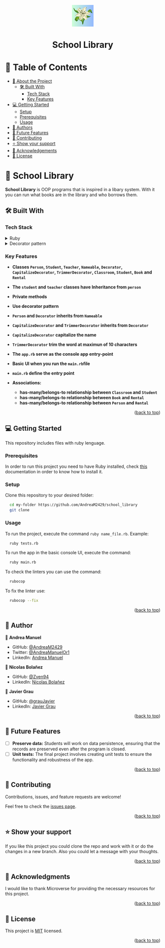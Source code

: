 <a name="readme-top"></a>
<div align="center">

  <img src=assets/logo.png width=70px>
  <h1><b>School Library</b></h1>

</div>

# 📗 Table of Contents

- [📖 About the Project](#about-project)
  - [🛠 Built With](#built-with)
    - [Tech Stack](#tech-stack)
    - [Key Features](#key-features)
- [💻 Getting Started](#getting-started)
  - [Setup](#setup)
  - [Prerequisites](#prerequisites)
  - [Usage](#usage)
- [👥 Authors](#authors)
- [🔭 Future Features](#future-features)
- [🤝 Contributing](#contributing)
- [⭐️ Show your support](#support)
- [🙏 Acknowledgements](#acknowledgements)
- [📝 License](#license)

# 📖 School Library <a name="about-project"></a>

**School Library** is OOP programs that is inspired in a libary system. With it you can run what books are in the library and who borrows them.

## 🛠 Built With <a name="built-with"></a>

### Tech Stack <a name="tech-stack"></a>

<details>
<summary>Ruby</summary>
  <ul>
    <li>
      <a href="https://www.ruby-lang.org/es/">Ruby</a>
    </li>
    <li>
      <a href="https://github.com/github/rubocop-github/blob/main/STYLEGUIDE.md">Ruby styles guide</a>
    </li>
    <li>
      <a href="https://github.com/microverseinc/linters-config/tree/master/ruby">Ruby linters (Rubocop)</a>
    </li>
  </ul>
</details>

<details>
<summary>Decorator pattern</summary>
  <ul>
    <li>
      <a href="https://refactoring.guru/design-patterns/decorator">What it is?</a>
    </li>
    <li>
      <a href="https://refactoring.guru/design-patterns/decorator/ruby/example#example-0">Decorator in Ruby</a>
    </li>
  </ul>
</details>


### Key Features <a name="key-features"></a>

- **Classes `Person`, `Student`, `Teacher`, `Nameable`, `Decorator`, `CapitalizeDecorator`, `TrimmerDecorator`, `Classroom`, `Student`, `Book` and `Rental`**

- **The `student` and `teacher` classes have Inheritance from `person`**

- **Private methods**

- **Use decorator pattern**

- **`Person` and `Decorator` inherits from `Nameable`**

- **`CapitalizeDecorator` and `TrimmerDecorator` inherits from `Decorator`**

- **`CapitalizeDecorator` capitalize the name**

- **`TrimmerDecorator` trim the word at maximun of 10 characters**

- **The `app.rb` serve as the console app entry-point**

- **Basic UI when you run the `main.rb`file**

- **`main.rb` define the entry point**

- **Associations:**
  - **has-many/belongs-to relationship between `Classroom` and `Student`**
  - **has-many/belongs-to relationship between `Book` and `Rental`**
  - **has-many/belongs-to relationship between `Person` and `Rental`**


<p align="right">(<a href="#readme-top">back to top</a>)</p>

## 💻 Getting Started <a name="getting-started"></a>

This repository includes files with ruby lenguage.

### Prerequisites

In order to run this project you need to have Ruby installed, check [this](https://www.ruby-lang.org/en/) documentation in order to know how to install it.

### Setup

Clone this repository to your desired folder:

```sh
  cd my-folder https://github.com/AndreaM2429/school_library
  git clone
```

### Usage

To run the project, execute the command `ruby name_file.rb`. Example:

```sh
  ruby tests.rb
```

To run the app in the basic console UI, execute the command:

```sh
  ruby main.rb
```

To check the linters you can use the command:

```sh
  rubocop
```

To fix the linter use: 

```sh
  rubocop --fix
```

<p align="right">(<a href="#readme-top">back to top</a>)</p>

## 👥 Author <a name="authors"></a>

👤 **Andrea Manuel**
- GitHub: [@AndreaM2429](https://github.com/AndreaM2429)
- Twitter: [@AndreaManuelOr1](https://twitter.com/AndreaManuelOr1)
- LinkedIn: [Andrea Manuel](https://www.linkedin.com/in/andreamanuel24/)

👤 **Nicolas Bolañez**
- GitHub: [@Zven94](https://github.com/Zven94)
- LinkedIn: [Nicolas Bolañez](https://www.linkedin.com/in/nicolas-emiliano/)

👤 **Javier Grau**
- GitHub: [@grauJavier](https://github.com/Luffytaro22)
- LinkedIn: [Javier Grau](https://www.linkedin.com/in/javiergrau)

<p align="right">(<a href="#readme-top">back to top</a>)</p>

## 🔭 Future Features <a name="future-features"></a>

- [ ] **Preserve data:** Students will work on data persistence, ensuring that the records are preserved even after the program is closed.
- [ ] **Unit tests:** The final project involves creating unit tests to ensure the functionality and robustness of the app.

<p align="right">(<a href="#readme-top">back to top</a>)</p>

## 🤝 Contributing <a name="contributing"></a>

Contributions, issues, and feature requests are welcome!

Feel free to check the [issues page](../../issues/).

<p align="right">(<a href="#readme-top">back to top</a>)</p>

## ⭐️ Show your support <a name="support"></a>

If you like this project you could clone the repo and work with it or do the changes in a new branch. Also you could let a message with your thoughts.

<p align="right">(<a href="#readme-top">back to top</a>)</p>

## 🙏 Acknowledgments <a name="acknowledgements"></a>

I would like to thank Microverse for providing the necessary resources for this project.

<p align="right">(<a href="#readme-top">back to top</a>)</p>

## 📝 License <a name="license"></a>

This project is [MIT](./LICENSE) licensed.

<p align="right">(<a href="#readme-top">back to top</a>)</p>

